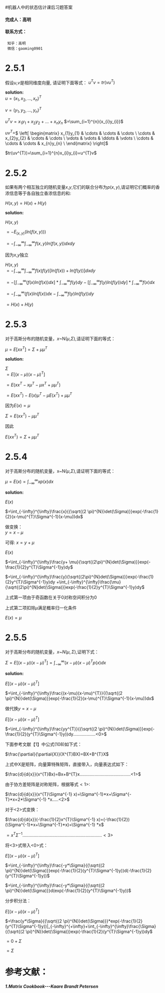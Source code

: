 #机器人中的状态估计课后习题答案  
#### 完成人：高明
#### 联系方式：
     知乎：高明  
     微信：gaoming0901  

# 2.5.1 
假设$u$,$v$是相同维度向量, 请证明下面等式：   $u^{T}v=tr(vu^{T})$  

**solution:**  
$u=(x_{1},x_{2},...,x_{n})^{T}$  

$v=(y_{1},y_{2},...,y_{n})^{T}$  

$u^{T}v=x_{1}y_{1}+x_{2}y_{2}+...+x_{n}y_{n}$  $=\sum_{i=1}^{n}{x_{i}y_{i}}$  


$uv^{T}=$$
\left[
\begin{matrix}
 x_{1}y_{1}      & \cdots      & \cdots & \cdots      \\
 \cdots      & x_{2}y_{2}      & \cdots & \cdots      \\
 \vdots & \vdots & \ddots & \vdots \\
 \cdots      & \cdots      & \cdots & x_{n}y_{n}      \\
\end{matrix}
\right]$  

$tr(uv^{T})=\sum_{i=1}^{n}x_{i}y_{i}=u^{T}v$

# 2.5.2
如果有两个相互独立的随机变量$x$,$y$,它们的联合分布为$p(x,y)$,请证明它们概率的香浓信息等于各自独立香浓信息的和:  

$H(x,y)=H(x)+H(y)$  

**solution:**  

$H(x,y)$  

$=-E_{(x,y)}(ln(f(x,y)))$  

$=-\int_{-\infty}^{\infty}\int_{-\infty}^{\infty}f(x,y)ln(f(x,y))dxdy$  

因为$x$,$y$独立  

$H(x,y)$  
$=-\int_{-\infty}^{\infty}\int_{-\infty}^{\infty}f(x)f(y)[ln(f(x))+ln(f(y))]dxdy$  

$=-[\int_{-\infty}^{\infty}(f(x)ln(f(x))dx]*\int_{-\infty}^{\infty}f(y)dy-[\int_{-\infty}^{\infty}f(y)ln(f(y))dy]*\int_{-\infty}^{\infty}f(x)dx$  

$=-\int_{-\infty}^{\infty}(f(x)ln(f(x))dx-\int_{-\infty}^{\infty}f(y)ln(f(y))dy$  

$=H(x)+H(y)$  

# 2.5.3
对于高斯分布的随机变量，$x$~N($\mu$,$\Sigma$),请证明下面的等式：  

$\mu=E[xx^{T}]=\Sigma+\mu\mu^{T}$  

**solution:**  

$\Sigma$   
$=E[(x-\mu)(x-\mu)^{T}]$  

$=E(xx^{T}-x\mu^{T}-\mu x^{T}+\mu\mu^{T})$  

$=E(xx^{T})-E(x)\mu^{T}-\mu E(x^{T})+\mu \mu^{T}$  

因为$E(x)=\mu$  

$\Sigma=E(xx^{T})-\mu \mu^{T}$

因此

$E(xx^{T})=\Sigma+\mu \mu^{T}$

# 2.5.4
对于高斯分布的随机变量，x~N($\mu$,$\Sigma$),请证明下面的等式：

$\mu=E(x)=\int_{-\infty}^{\infty}xp(x)dx$  


**solution:**  

$E(x)$  

$=\int_{-\infty}^{\infty}\frac{x}{{\sqrt{(2 \pi)^{N}}det(\Sigma)}}exp(-\frac{1}{2}(x-\mu)^{T}\Sigma^{-1}(x-\mu))dx$

做变换：  
$y=x-\mu$  

可得:
$x=y+\mu$  

$E(x)$  

$=\int_{-\infty}^{\infty}\frac{y+ \mu}{\sqrt{(2\pi)^{N}det(\Sigma)}}exp(-\frac{1}{2}y^{T}\Sigma^{-1}y)dy$  

$=\int_{-\infty}^{\infty}\frac{y}{\sqrt{(2\pi)^{N}det(\Sigma)}}exp(-\frac{1}{2}y^{T}\Sigma^{-1}y)dy +\int_{-\infty}^{\infty}\frac{\mu}{\sqrt{(2\pi)^{N}det(\Sigma)}}exp(-\frac{1}{2}y^{T}\Sigma^{-1}y)dy$   


上式第一项由于奇函数在关于0对称空间积分为0  

上式第二项扣除$\mu$满足概率归一化条件 

$E(x)=\mu$

# 2.5.5
对于高斯分布的随机变量，$x$~$N(\mu,\Sigma)$,证明下式：

$\Sigma=E[(x-\mu)(x- \mu)^{T}]=\int_{-\infty}^{\infty}(x-\mu)(x-\mu)^{T}p(x)dx$  

**solution:**  

$E[(x-\mu)(x- \mu)^{T}]$  

$=\int_{-\infty}^{\infty}\frac{(x-\mu)(x-\mu)^{T}}{{\sqrt{(2 \pi)^{N}}det(\Sigma)}}exp(-\frac{1}{2}(x-\mu)^{T}\Sigma^{-1}(x-\mu))dx$  

做代换$y=x-\mu$  

$E[(x-\mu)(x- \mu)^{T}]$  

$=\int_{-\infty}^{\infty}\frac{yy^{T}}{{\sqrt{(2 \pi)^{N}}det(\Sigma)}}exp(-\frac{1}{2}(y^{T}\Sigma^{-1}y))dy..................<0>$  

下面参考文献【1】中公式(108)如下式：  

$\frac{\partial}{\partial{X}}(X^{T}BX)=BX+B^{T}X$  

上式中X是矩阵，向量算特殊矩阵，直接带入，向量表达式如下：  

$\frac{d}{d{x}}(x^{T}Bx)=Bx+B^{T}x.........................................<1>$  

由于协方差矩阵是对称矩阵，根据等式$<1>$:

$\frac{d}{d{x}}(x^{T}\Sigma^{-1} x)=\Sigma^{-1}*x+\Sigma^{-T}*x=2*\Sigma^{-1} *x.....<2>$ 

对于<2>式变换：

$\frac{d}{d{x}}(-\frac{1}{2}x^{T}\Sigma^{-1} x)=(-\frac{1}{2})(\Sigma^{-1}*x+\Sigma^{-T}*x)=\Sigma^{-1} *x$  

$=x^{T}\Sigma^{-1}................................................................<3>$  

将<3>式带入<0>式：

$E[(x-\mu)(x- \mu)^{T}]$  

$=\int_{-\infty}^{\infty}\frac{-y*\Sigma}{{\sqrt{(2 \pi)^{N}}det(\Sigma)}}exp(-\frac{1}{2}(y^{T}\Sigma^{-1}y))d(-\frac{1}{2}(y^{T}\Sigma^{-1}y))$  

$=\int_{-\infty}^{\infty}\frac{-y*\Sigma}{{\sqrt{(2 \pi)^{N}}det(\Sigma)}}d(exp(-\frac{1}{2}(y^{T}\Sigma^{-1}y))$  

分步积分法：

$E[(x-\mu)(x- \mu)^{T}]$  

$=\frac{y*\Sigma}{{\sqrt{(2 \pi)^{N}}det(\Sigma)}}*exp(-\frac{1}{2}(y^{T}\Sigma^{-1}y))|_{-\infty}^{+\infty}+\int_{-\infty}^{\infty}\frac{\Sigma}{{\sqrt{(2 \pi)^{N}}det(\Sigma)}}exp(-\frac{1}{2}(y^{T}\Sigma^{-1}y))dy$   

$=0+ \Sigma$  

$=\Sigma$





















# 参考文献：
##### 1.Matrix Cookbook---Kaare Brandt Petersen



























